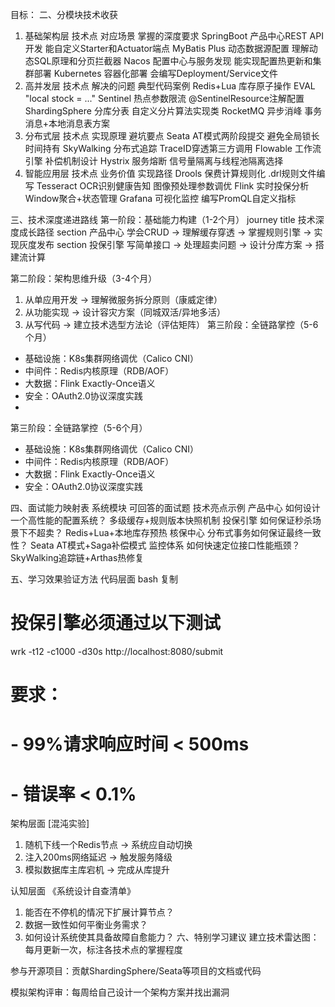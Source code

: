 
目标：
二、分模块技术收获
1. 基础架构层
   技术点	对应场景	掌握的深度要求
   SpringBoot	产品中心REST API开发	能自定义Starter和Actuator端点
   MyBatis Plus	动态数据源配置	理解动态SQL原理和分页拦截器
   Nacos	配置中心与服务发现	能实现配置热更新和集群部署
   Kubernetes	容器化部署	会编写Deployment/Service文件
2. 高并发层
   技术点	解决的问题	典型代码案例
   Redis+Lua	库存原子操作	EVAL "local stock = ..."
   Sentinel	热点参数限流	@SentinelResource注解配置
   ShardingSphere	分库分表	自定义分片算法实现类
   RocketMQ	异步消峰	事务消息+本地消息表方案
3. 分布式层
   技术点	实现原理	避坑要点
   Seata	AT模式两阶段提交	避免全局锁长时间持有
   SkyWalking	分布式追踪	TraceID穿透第三方调用
   Flowable	工作流引擎	补偿机制设计
   Hystrix	服务熔断	信号量隔离与线程池隔离选择
4. 智能应用层
   技术点	业务价值	实现路径
   Drools	保费计算规则化	.drl规则文件编写
   Tesseract	OCR识别健康告知	图像预处理参数调优
   Flink	实时投保分析	Window聚合+状态管理
   Grafana	可视化监控	编写PromQL自定义指标

三、技术深度递进路线
第一阶段：基础能力构建（1-2个月）
journey
title 技术深度成长路径
section 产品中心
学会CRUD → 理解缓存穿透 → 掌握规则引擎 → 实现灰度发布
section 投保引擎
写简单接口 → 处理超卖问题 → 设计分库方案 → 搭建流计算

第二阶段：架构思维升级（3-4个月）
1. 从单应用开发 → 理解微服务拆分原则（康威定律）
2. 从功能实现 → 设计容灾方案（同城双活/异地多活）
3. 从写代码 → 建立技术选型方法论（评估矩阵）
   第三阶段：全链路掌控（5-6个月）
- 基础设施：K8s集群网络调优（Calico CNI）
- 中间件：Redis内核原理（RDB/AOF）
- 大数据：Flink Exactly-Once语义
- 安全：OAuth2.0协议深度实践
-
第三阶段：全链路掌控（5-6个月）
- 基础设施：K8s集群网络调优（Calico CNI）
- 中间件：Redis内核原理（RDB/AOF）
- 大数据：Flink Exactly-Once语义
- 安全：OAuth2.0协议深度实践

四、面试能力映射表
系统模块	可回答的面试题	技术亮点示例
产品中心	如何设计一个高性能的配置系统？	多级缓存+规则版本快照机制
投保引擎	如何保证秒杀场景下不超卖？	Redis+Lua+本地库存预热
核保中心	分布式事务如何保证最终一致性？	Seata AT模式+Saga补偿模式
监控体系	如何快速定位接口性能瓶颈？	SkyWalking追踪链+Arthas热修复


五、学习效果验证方法
代码层面
bash
复制
# 投保引擎必须通过以下测试
wrk -t12 -c1000 -d30s http://localhost:8080/submit
# 要求：
# - 99%请求响应时间 < 500ms
# - 错误率 < 0.1%

架构层面
[混沌实验]
1. 随机下线一个Redis节点 → 系统应自动切换
2. 注入200ms网络延迟 → 触发服务降级
3. 模拟数据库主库宕机 → 完成从库提升

认知层面
   《系统设计自查清单》
1. 能否在不停机的情况下扩展计算节点？
2. 数据一致性如何平衡业务需求？
3. 如何设计系统使其具备故障自愈能力？
   六、特别学习建议
   建立技术雷达图：每月更新一次，标注各技术点的掌握程度

参与开源项目：贡献ShardingSphere/Seata等项目的文档或代码

模拟架构评审：每周给自己设计一个架构方案并找出漏洞